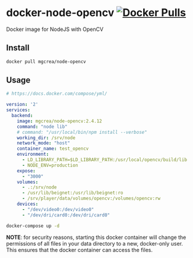 # docker-node-opencv [![Docker Pulls](https://img.shields.io/docker/pulls/mgcrea/node-opencv.svg)](https://registry.hub.docker.com/u/mgcrea/node-opencv/)

Docker image for NodeJS with OpenCV

## Install

```sh
docker pull mgcrea/node-opencv
```

## Usage

```yaml
# https://docs.docker.com/compose/yml/

version: '2'
services:
  backend:
    image: mgcrea/node-opencv:2.4.12
    command: "node lib"
    # command: "/usr/local/bin/npm install --verbose"
    working_dir: /srv/node
    network_mode: "host"
    container_name: test_opencv
    environment:
      - LD_LIBRARY_PATH=$LD_LIBRARY_PATH:/usr/local/opencv/build/lib
      - NODE_ENV=production
    expose:
      - "3000"
    volumes:
      - .:/srv/node
      - /usr/lib/beignet:/usr/lib/beignet:ro
      - /srv/player/data/volumes/opencv:/volumes/opencv:rw
    devices:
      - "/dev/video0:/dev/video0"
      - "/dev/dri/card0:/dev/dri/card0"
```

```sh
docker-compose up -d
```

**NOTE**: for security reasons, starting this docker container will change the permissions of all files in your data directory to a new, docker-only user. This ensures that the docker container can access the files.
